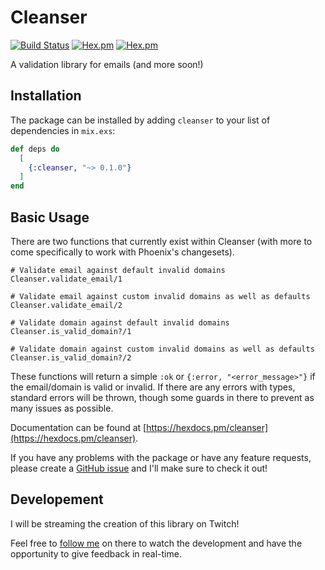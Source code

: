 # Cleanser

[![Build Status](https://travis-ci.org/nicoevergara/cleanser.svg?branch=master)](https://travis-ci.org/nicoevergara/cleanser)
[![Hex.pm](https://img.shields.io/hexpm/v/cleanser.svg?style=flat-square)](https://hex.pm/packages/cleanser)
[![Hex.pm](https://img.shields.io/hexpm/dt/cleanser.svg?style=flat-square)](https://hex.pm/packages/cleanser)

A validation library for emails (and more soon!)

## Installation

The package can be installed
by adding `cleanser` to your list of dependencies in `mix.exs`:

```elixir
def deps do
  [
    {:cleanser, "~> 0.1.0"}
  ]
end
```

## Basic Usage

There are two functions that currently exist within Cleanser (with more to come specifically to work with Phoenix's changesets).

```
# Validate email against default invalid domains
Cleanser.validate_email/1

# Validate email against custom invalid domains as well as defaults
Cleanser.validate_email/2

# Validate domain against default invalid domains
Cleanser.is_valid_domain?/1

# Validate domain against custom invalid domains as well as defaults
Cleanser.is_valid_domain?/2
```

These functions will return a simple `:ok` or `{:error, "<error_message>"}` if the email/domain is valid or invalid. If there are any errors with types, standard errors will be thrown, though some guards in there to prevent as many issues as possible.

Documentation can
be found at [https://hexdocs.pm/cleanser](https://hexdocs.pm/cleanser).

If you have any problems with the package or have any feature requests, please create a [GitHub issue](https://github.com/nicoevergara/cleanser/issues) and I'll make sure to check it out!

## Developement

I will be streaming the creation of this library on Twitch!

Feel free to [follow me](https://twitch.tv/floatingdev) on there to watch the development and have the opportunity to give feedback in real-time.

